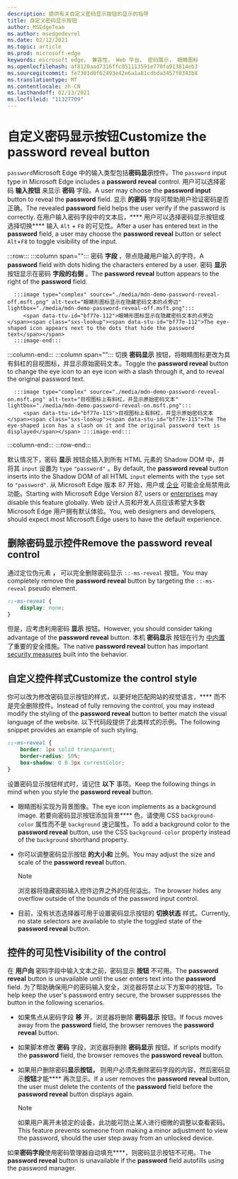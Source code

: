 ```yaml
---
description: 提供有关自定义密码显示按钮的显示的指导
title: 自定义密码显示按钮
author: MSEdgeTeam
ms.author: msedgedevrel
ms.date: 02/12/2021
ms.topic: article
ms.prod: microsoft-edge
keywords: microsoft edge， 兼容性， Web 平台， 密码展示， 眼睛图标
ms.openlocfilehash: af8120aad7316ffc051113591e770fa913814eb3
ms.sourcegitcommit: fe7301d0f62493e42e6a1a81cdbda3457f0343b8
ms.translationtype: MT
ms.contentlocale: zh-CN
ms.lasthandoff: 02/13/2021
ms.locfileid: "11327709"
---
```

# <span data-ttu-id="bf77e-104">自定义密码显示按钮</span><span class="sxs-lookup"><span data-stu-id="bf77e-104">Customize the password reveal button</span></span>  

<span data-ttu-id="bf77e-105">`password`Microsoft Edge 中的输入类型包括**密码显示**控件。</span><span class="sxs-lookup"><span data-stu-id="bf77e-105">The `password` input type in Microsoft Edge includes a **password reveal** control.</span></span>  <span data-ttu-id="bf77e-106">用户可以选择密码 **输入按钮** 来显示 **密码** 字段。</span><span class="sxs-lookup"><span data-stu-id="bf77e-106">A user may choose the **password input** button to reveal the **password** field.</span></span>  <span data-ttu-id="bf77e-107">显示 **的密码** 字段可帮助用户验证密码是否正确。</span><span class="sxs-lookup"><span data-stu-id="bf77e-107">The revealed **password** field helps the user verify if the password is correctly.</span></span>  <span data-ttu-id="bf77e-108">在用户输入密码字段中的文本后，\*\*\*\* 用户可以选择密码显示按钮或选择切换\*\*\*\* 输入 `Alt` + `F8` 的可见性。</span><span class="sxs-lookup"><span data-stu-id="bf77e-108">After a user has entered text in the **password** field, a user may choose the **password reveal** button or select `Alt`+`F8` to toggle visibility of the input.</span></span>  

:::row:::
   :::column span="":::
      <span data-ttu-id="bf77e-109">密码 **字段** ，带点隐藏用户输入的字符。</span><span class="sxs-lookup"><span data-stu-id="bf77e-109">A **password** field with dots hiding the characters entered by a user.</span></span>  <span data-ttu-id="bf77e-110">密码 **显示** 按钮显示在密码 **字段的右侧** 。</span><span class="sxs-lookup"><span data-stu-id="bf77e-110">The **password reveal** button appears to the right of the **password** field.</span></span>
      
      :::image type="complex" source="./media/mdn-demo-password-reveal-off.msft.png" alt-text="眼睛形图标显示在隐藏密码文本的点旁边" lightbox="./media/mdn-demo-password-reveal-off.msft.png":::
         <span data-ttu-id="bf77e-112">眼睛形图标显示在隐藏密码文本的点旁边</span><span class="sxs-lookup"><span data-stu-id="bf77e-112">The eye-shaped icon appears next to the dots that hide the password text</span></span>  
      :::image-end:::  
   :::column-end:::
   :::column span="":::
      <span data-ttu-id="bf77e-113">切换 **密码显示** 按钮，将眼睛图标更改为具有斜杠的目视图标，并显示原始密码文本。</span><span class="sxs-lookup"><span data-stu-id="bf77e-113">Toggle the **password reveal** button to change the eye icon to an eye icon with a slash through it, and to reveal the original password text.</span></span>  
      
      :::image type="complex" source="./media/mdn-demo-password-reveal-on.msft.png" alt-text="目视图标上有斜杠，并显示原始密码文本" lightbox="./media/mdn-demo-password-reveal-on.msft.png":::
         <span data-ttu-id="bf77e-115">目视图标上有斜杠，并显示原始密码文本</span><span class="sxs-lookup"><span data-stu-id="bf77e-115">The The eye-shaped icon has a slash on it and the original password text is displayed</span></span> :::image-end:::  
   :::column-end:::
:::row-end:::  

<span data-ttu-id="bf77e-116">默认情况下，密码 **显示** 按钮会插入到所有 HTML 元素的 Shadow DOM 中，并将其 `input` 设置为 `type` `"password"` 。</span><span class="sxs-lookup"><span data-stu-id="bf77e-116">By default, the **password reveal** button inserts into the Shadow DOM of all HTML `input` elements with the `type` set to `"password"`.</span></span>  <span data-ttu-id="bf77e-117">从 Microsoft Edge 版本 87 开始，用户或 [企业][DeployedgeMicrosoftEdgePoliciesPasswordrevealenabled] 可能会全局禁用此功能。</span><span class="sxs-lookup"><span data-stu-id="bf77e-117">Starting with Microsoft Edge Version 87, users or [enterprises][DeployedgeMicrosoftEdgePoliciesPasswordrevealenabled] may disable this feature globally.</span></span>  <span data-ttu-id="bf77e-118">Web 设计人员和开发人员应该希望大多数 Microsoft Edge 用户拥有默认体验。</span><span class="sxs-lookup"><span data-stu-id="bf77e-118">You, web designers and developers, should expect most Microsoft Edge users to have the default experience.</span></span>  

## <span data-ttu-id="bf77e-119">删除密码显示控件</span><span class="sxs-lookup"><span data-stu-id="bf77e-119">Remove the password reveal control</span></span>  

<span data-ttu-id="bf77e-120">通过定位伪元素 **，** 可以完全删除密码显示 `::-ms-reveal` 按钮。</span><span class="sxs-lookup"><span data-stu-id="bf77e-120">You may completely remove the **password reveal** button by targeting the `::-ms-reveal` pseudo element.</span></span>  

```css
::-ms-reveal {
    display: none;
}
```  

<span data-ttu-id="bf77e-121">但是，应考虑利用密码 **显示** 按钮。</span><span class="sxs-lookup"><span data-stu-id="bf77e-121">However, you should consider taking advantage of the **password reveal** button.</span></span>  <span data-ttu-id="bf77e-122">本机 **密码显示** 按钮在行为 [中内置](#visibility-of-the-control) 了重要的安全措施。</span><span class="sxs-lookup"><span data-stu-id="bf77e-122">The native **password reveal** button has important [security measures](#visibility-of-the-control) built into the behavior.</span></span>  

## <span data-ttu-id="bf77e-123">自定义控件样式</span><span class="sxs-lookup"><span data-stu-id="bf77e-123">Customize the control style</span></span>  

<span data-ttu-id="bf77e-124">你可以改为修改密码显示按钮的样式，以更好地匹配网站的视觉语言，\*\*\*\* 而不是完全删除控件。</span><span class="sxs-lookup"><span data-stu-id="bf77e-124">Instead of fully removing the control, you may instead modify the styling of the **password reveal** button to better match the visual language of the website.</span></span>  <span data-ttu-id="bf77e-125">以下代码段提供了此类样式的示例。</span><span class="sxs-lookup"><span data-stu-id="bf77e-125">The following snippet provides an example of such styling.</span></span>  

```css
::-ms-reveal {
    border: 1px solid transparent;
    border-radius: 50%;
    box-shadow: 0 0 3px currentColor;
}
```  

<span data-ttu-id="bf77e-126">设置密码显示按钮样式时，请记住 **以下** 事项。</span><span class="sxs-lookup"><span data-stu-id="bf77e-126">Keep the following things in mind when you style the **password reveal** button.</span></span>  

*   <span data-ttu-id="bf77e-127">眼睛图标实现为背景图像。</span><span class="sxs-lookup"><span data-stu-id="bf77e-127">The eye icon implements as a background image.</span></span>  <span data-ttu-id="bf77e-128">若要向密码显示按钮添加背景\*\*\*\* 色，请使用 CSS `background-color` 属性而不是 `background` 速记属性。</span><span class="sxs-lookup"><span data-stu-id="bf77e-128">To add a background color to the **password reveal** button, use the CSS `background-color` property instead of the `background` shorthand property.</span></span>  
*   <span data-ttu-id="bf77e-129">你可以调整密码显示按钮 **的大小和** 比例。</span><span class="sxs-lookup"><span data-stu-id="bf77e-129">You may adjust the size and scale of the **password reveal** button.</span></span>  
    
    > [!NOTE]
    ><span data-ttu-id="bf77e-130">浏览器将隐藏密码输入控件边界之外的任何溢出。</span><span class="sxs-lookup"><span data-stu-id="bf77e-130">The browser hides any overflow outside of the bounds of the password input control.</span></span>  
    
*   <span data-ttu-id="bf77e-131">目前，没有状态选择器可用于设置密码显示按钮的 **切换状态** 样式。</span><span class="sxs-lookup"><span data-stu-id="bf77e-131">Currently, no state selectors are available to style the toggled state of the **password reveal** button.</span></span>  
    
## <span data-ttu-id="bf77e-132">控件的可见性</span><span class="sxs-lookup"><span data-stu-id="bf77e-132">Visibility of the control</span></span>  

<span data-ttu-id="bf77e-133">在 **用户向** 密码字段中输入文本之前，密码显示 **按钮** 不可用。</span><span class="sxs-lookup"><span data-stu-id="bf77e-133">The **password reveal** button is unavailable until the user enters text into the **password** field.</span></span>  <span data-ttu-id="bf77e-134">为了帮助确保用户的密码输入安全，浏览器将禁止以下方案中的按钮。</span><span class="sxs-lookup"><span data-stu-id="bf77e-134">To help keep the user's password entry secure, the browser suppresses the button in the following scenarios.</span></span>

*   <span data-ttu-id="bf77e-135">如果焦点从密码字段 **移** 开，浏览器将删除 **密码显示** 按钮。</span><span class="sxs-lookup"><span data-stu-id="bf77e-135">If focus moves away from the **password** field, the browser removes the **password reveal** button.</span></span>  
*   <span data-ttu-id="bf77e-136">如果脚本修改 **密码** 字段，浏览器将删除 **密码显示** 按钮。</span><span class="sxs-lookup"><span data-stu-id="bf77e-136">If scripts modify the **password** field, the browser removes the **password reveal** button.</span></span>  
*   <span data-ttu-id="bf77e-137">如果用户删除密码**显示按钮，** 则用户必须先删除密码字段的内容，然后密码显示**按钮**才能\*\*\*\* 再次显示。</span><span class="sxs-lookup"><span data-stu-id="bf77e-137">If a user removes the **password reveal** button, the user must delete the contents of the **password** field before the **password reveal** button displays again.</span></span>  
    
    > [!NOTE]
    > <span data-ttu-id="bf77e-138">如果用户离开未锁定的设备，此功能可防止某人进行细微的调整以查看密码。</span><span class="sxs-lookup"><span data-stu-id="bf77e-138">This feature prevents someone from making a minor adjustment to view the password, should the user step away from an unlocked device.</span></span>
    
<span data-ttu-id="bf77e-139">如果**密码字段**使用密码管理器自动填充\*\*\*\*，则密码显示按钮不可用。</span><span class="sxs-lookup"><span data-stu-id="bf77e-139">The **password reveal** button is unavailable if the **password** field autofills using the password manager.</span></span>  

<!-- links -->  

[DeployedgeMicrosoftEdgePoliciesPasswordrevealenabled]: /deployedge/microsoft-edge-policies#passwordrevealenabled "PasswordRevealEnabled - Microsoft Edge - 策略|Microsoft Docs"  
